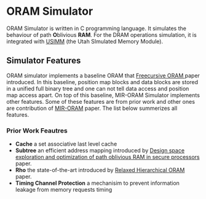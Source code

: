 # ORAM Simulator
ORAM Simulator is written in C programming language. It simulates the behaviour of path **O**blivious **RAM**. For the DRAM operations simulation, it is integrated with [USIMM](http://utaharch.blogspot.com/2012/02/usimm.html) (the Utah SImulated Memory Module). 
<!-- reference shoud be added--> 

## Simulator Features
ORAM simulator implements a baseline ORAM that [Freecursive ORAM ](https://dl.acm.org/doi/10.1145/2775054.2694353) paper introduced. In this baseline, position map blocks and data blocks are stored in a unified full binary tree and one can not tell data access and position map access apart. On top of this baseline, MIR-ORAM Simulator implements other features. Some of these features are from prior work and other ones are contribution of [MIR-ORAM](https://dl.acm.org/doi/10.1145/2775054.2694353) paper. The list below summerizes all features. 
<!-- ### MIR-ORAM Feautres
* __Volcano__     
* __Write Bypass__ 
* __Prefetch__     -->
### Prior Work Feautres
* __Cache__   a set associative last level cache
* __Subtree__ an efficient address mapping introduced by [Design space exploration and optimization of path oblivious RAM in secure processors](https://dl.acm.org/doi/10.1145/2508148.2485971) paper.
* __Rho__ the state-of-the-art introduced by [Relaxed Hierarchical ORAM](https://dl.acm.org/doi/10.1145/3297858.3304045) paper.
* __Timing Channel Protection__ a mechanisim to prevent information leakage from memory requests timing 


<!-- ## Simulator Components
The baseline Freecursive ORAM consists of several components: 
* __ORAM Tree__ a full binary tree that maintains all memory blocks
* __Position Map__ a table that maps each block in the address space to its correspoding path label
* __Stash__ a small fully assoicative cache that is a temporary buffer
* __PLB__ a small direct mapped cache that is called **P**osition map **L**ookaside **B**uffer -->
